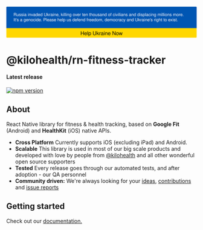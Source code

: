 [![SWUbanner](https://raw.githubusercontent.com/vshymanskyy/StandWithUkraine/main/banner2-no-action.svg)](https://stand-with-ukraine.pp.ua)

# @kilohealth/rn-fitness-tracker

#### Latest release
[![npm version](https://badgen.net/npm/v/@kilohealth/rn-fitness-tracker)](https://www.npmjs.com/package/@kilohealth/rn-fitness-tracker)

## About

React Native library for fitness & health tracking, based on **Google Fit** (Android) and **HealthKit** (iOS) native APIs.

- **Cross Platform** Currently supports iOS (excluding iPad) and Android.
- **Scalable** This library is used in most of our big scale products and developed with love by people from [@kilohealth](https://github.com/kilohealth) and all other wonderful open source supporters
- **Tested** Every release goes through our automated tests, and after adoption - our QA personnel
- **Community driven:** We're always looking for your [ideas](https://github.com/kilohealth/rn-fitness-tracker/discussions), [contributions](https://github.com/kilohealth/rn-fitness-tracker/pulls) and [issue reports](https://github.com/kilohealth/rn-fitness-tracker/issues) 

## Getting started

Check out our [documentation.](https://kilohealth.github.io/rn-fitness-tracker/docs/fundamentals/getting-started)
